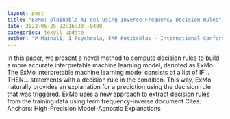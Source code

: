 ```yaml
--- 
layout: post 
title: "ExMo: plainable AI del Using Inverse Frequency Decision Rules" 
date: 2022-05-25 22:16:33 -0400 
categories: jekyll update 
author: "P Mainali, I Psychoula, FAP Petitcolas - International Conference on Human , 2022" 
--- 
```

In this paper, we present a novel method to compute decision rules to build a more accurate interpretable machine learning model, denoted as ExMo. The ExMo interpretable machine learning model consists of a list of IF... THEN... statements with a decision rule in the condition. This way, ExMo naturally provides an explanation for a prediction using the decision rule that was triggered. ExMo uses a new approach to extract decision rules from the training data using term frequency-inverse document Cites: Anchors: High-Precision Model-Agnostic Explanations